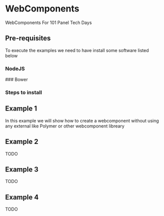 # WebComponents
WebComponents For 101 Panel Tech Days

## Pre-requisites
To execute the examples we need to have install some software listed below

### NodeJS
### Bower

### Steps to install

## Example 1
In this example we will show how to create a webcomponent without using any external like Polymer or other webcomponent libreary

## Example 2
TODO

## Example 3
TODO

## Example 4
TODO


